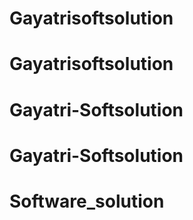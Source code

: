 # Gayatrisoftsolution
# Gayatrisoftsolution
# Gayatri-Softsolution
# Gayatri-Softsolution
# Software_solution
